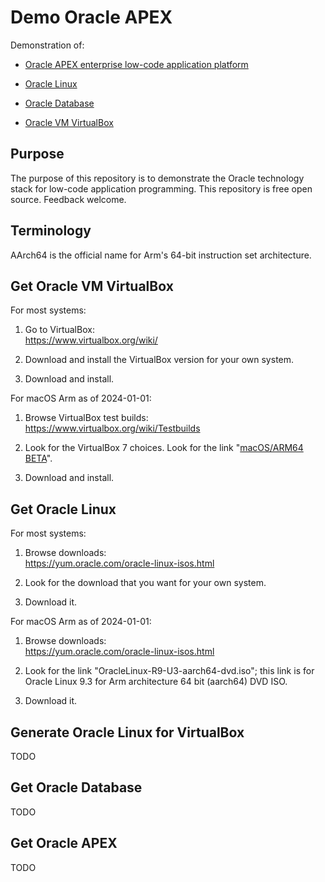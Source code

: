 # Demo Oracle APEX 

Demonstration of:

* [Oracle APEX enterprise low-code application platform](https://apex.oracle.com/)

* [Oracle Linux](https://www.oracle.com/linux/)

* [Oracle Database](https://www.oracle.com/database/)

* [Oracle VM VirtualBox](https://www.virtualbox.org/)


## Purpose

The purpose of this repository is to demonstrate the Oracle technology stack for low-code application programming. This repository is free open source. Feedback welcome.


## Terminology

AArch64 is the official name for Arm's 64-bit instruction set architecture.


## Get Oracle VM VirtualBox

For most systems:

1. Go to VirtualBox:<br>https://www.virtualbox.org/wiki/

2. Download and install the VirtualBox version for your own system.

3. Download and install.

For macOS Arm as of 2024-01-01:

1. Browse VirtualBox test builds:<br>https://www.virtualbox.org/wiki/Testbuilds

2. Look for the VirtualBox 7 choices. Look for the link "[macOS/ARM64 BETA](https://www.virtualbox.org/download/testcase/VirtualBox-7.0.13_BETA4-160845-macOSArm64.dmg)". 

3. Download and install.


## Get Oracle Linux

For most systems:

1. Browse downloads:<br>https://yum.oracle.com/oracle-linux-isos.html

2. Look for the download that you want for your own system. 

3. Download it.

For macOS Arm as of 2024-01-01:

1. Browse downloads:<br>https://yum.oracle.com/oracle-linux-isos.html

2. Look for the link "OracleLinux-R9-U3-aarch64-dvd.iso"; this link is for Oracle Linux 9.3 for Arm architecture 64 bit (aarch64) DVD ISO. 

3. Download it.


## Generate Oracle Linux for VirtualBox

TODO


## Get Oracle Database

TODO


## Get Oracle APEX

TODO

